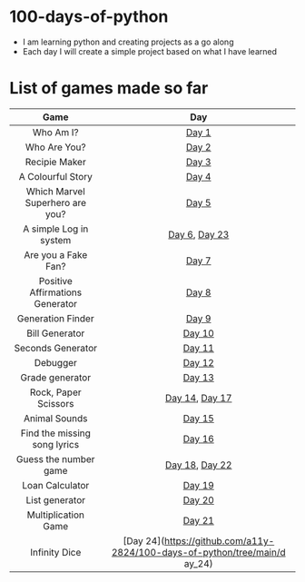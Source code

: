 # 100-days-of-python

- I am learning python and creating projects as a go along
- Each day I will create a simple project based on what I have learned

# List of games made so far

| Game | Day |
| :-----: | :----:|
| Who Am I? | [Day 1](https://github.com/a11y-2824/100-days-of-python/tree/main/day_1) |
| Who Are You? | [Day 2](https://github.com/a11y-2824/100-days-of-python/tree/main/day_2) |
| Recipie Maker| [Day 3](https://github.com/a11y-2824/100-days-of-python/tree/main/day_3) |
| A Colourful Story| [Day 4](https://github.com/a11y-2824/100-days-of-python/tree/main/day_4) |
| Which Marvel Superhero are you? | [Day 5](https://github.com/a11y-2824/100-days-of-python/tree/main/day_5) |
| A simple Log in system | [Day 6](https://github.com/a11y-2824/100-days-of-python/tree/main/day_6), [Day 23](https://github.com/a11y-2824/100-days-of-python/tree/main/day_23) |
| Are you a Fake Fan? | [Day 7](https://github.com/a11y-2824/100-days-of-python/tree/main/day_7) |
| Positive Affirmations Generator | [Day 8](https://github.com/a11y-2824/100-days-of-python/tree/main/day_8) |
| Generation Finder| [Day 9](https://github.com/a11y-2824/100-days-of-python/tree/main/day_9) |
| Bill Generator | [Day 10](https://github.com/a11y-2824/100-days-of-python/tree/main/day_10) |
| Seconds Generator | [Day 11](https://github.com/a11y-2824/100-days-of-python/tree/main/day_11) |
| Debugger | [Day 12](https://github.com/a11y-2824/100-days-of-python/tree/main/day_12) |
| Grade generator | [Day 13](https://github.com/a11y-2824/100-days-of-python/tree/main/day_13) |
| Rock, Paper Scissors | [Day 14](https://github.com/a11y-2824/100-days-of-python/tree/main/day_14), [Day 17](https://github.com/a11y-2824/100-days-of-python/tree/main/day_17) |
| Animal Sounds | [Day 15](https://github.com/a11y-2824/100-days-of-python/tree/main/day_15) |
| Find the missing song lyrics | [Day 16](https://github.com/a11y-2824/100-days-of-python/tree/main/day_16) |
| Guess the number game| [Day 18](https://github.com/a11y-2824/100-days-of-python/tree/main/day_18), [Day 22](https://github.com/a11y-2824/100-days-of-python/tree/main/day_22) |
| Loan Calculator | [Day 19](https://github.com/a11y-2824/100-days-of-python/tree/main/day_19) |
| List generator | [Day 20](https://github.com/a11y-2824/100-days-of-python/tree/main/day_20) |
| Multiplication Game | [Day 21](https://github.com/a11y-2824/100-days-of-python/tree/main/day_21) |
| Infinity Dice | [Day 24](https://github.com/a11y-2824/100-days-of-python/tree/main/d    ay_24)
